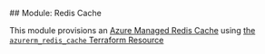 ## Module: Redis Cache

This module provisions an [Azure Managed Redis Cache](https://azure.microsoft.com/en-us/services/cache/) using [the `azurerm_redis_cache` Terraform Resource](https://www.terraform.io/docs/providers/azurerm/r/redis_cache.html)
